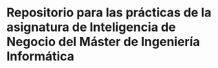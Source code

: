 # Repositorio para las prácticas de la asignatura de Inteligencia de Negocio del Máster de Ingeniería Informática

